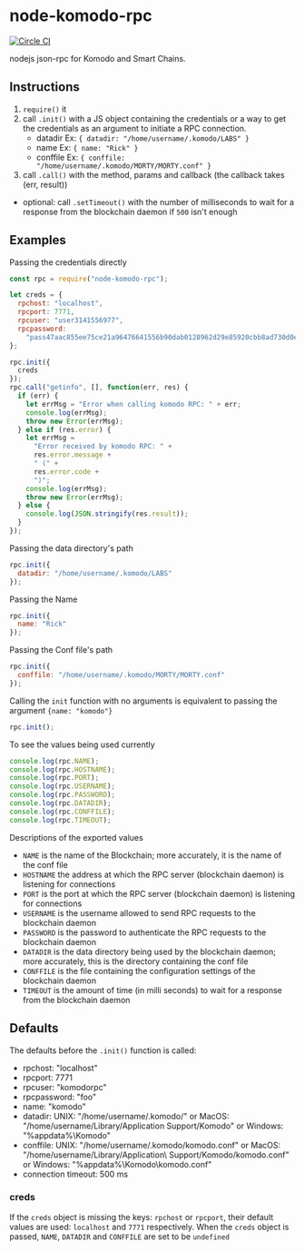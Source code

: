 # node-komodo-rpc

[![Circle CI](https://circleci.com/gh/gcharang/node-komodo-rpc.svg?style=shield)](https://circleci.com/gh/gcharang/node-komodo-rpc)

nodejs json-rpc for Komodo and Smart Chains.

## Instructions

1. `require()` it
2. call `.init()` with a JS object containing the credentials or a way to get the credentials as an argument to initiate a RPC connection.
   - datadir Ex: `{ datadir: "/home/username/.komodo/LABS" }`
   - name Ex: `{ name: "Rick" }`
   - conffile Ex: `{ conffile: "/home/username/.komodo/MORTY/MORTY.conf" }`
3. call `.call()` with the method, params and callback (the callback takes (err, result))

- optional: call `.setTimeout()` with the number of milliseconds to wait for a response from the blockchain daemon if `500` isn't enough

## Examples

Passing the credentials directly

```js
const rpc = require("node-komodo-rpc");

let creds = {
  rpchost: "localhost",
  rpcport: 7771,
  rpcuser: "user3141556977",
  rpcpassword:
    "pass47aac855ee75ce21a96476641556b90dab0128962d29e85920cbb8ad730d0e0307"
};

rpc.init({
  creds
});
rpc.call("getinfo", [], function(err, res) {
  if (err) {
    let errMsg = "Error when calling komodo RPC: " + err;
    console.log(errMsg);
    throw new Error(errMsg);
  } else if (res.error) {
    let errMsg =
      "Error received by komodo RPC: " +
      res.error.message +
      " (" +
      res.error.code +
      ")";
    console.log(errMsg);
    throw new Error(errMsg);
  } else {
    console.log(JSON.stringify(res.result));
  }
});
```

Passing the data directory's path

```js
rpc.init({
  datadir: "/home/username/.komodo/LABS"
});
```

Passing the Name

```js
rpc.init({
  name: "Rick"
});
```

Passing the Conf file's path

```js
rpc.init({
  conffile: "/home/username/.komodo/MORTY/MORTY.conf"
});
```

Calling the `init` function with no arguments is equivalent to passing the argument `{name: "komodo"}`

```js
rpc.init();
```

To see the values being used currently

```js
console.log(rpc.NAME);
console.log(rpc.HOSTNAME);
console.log(rpc.PORT);
console.log(rpc.USERNAME);
console.log(rpc.PASSWORD);
console.log(rpc.DATADIR);
console.log(rpc.CONFFILE);
console.log(rpc.TIMEOUT);
```

Descriptions of the exported values

- `NAME` is the name of the Blockchain; more accurately, it is the name of the conf file
- `HOSTNAME` the address at which the RPC server (blockchain daemon) is listening for connections
- `PORT` is the port at which the RPC server (blockchain daemon) is listening for connections
- `USERNAME` is the username allowed to send RPC requests to the blockchain daemon
- `PASSWORD` is the password to authenticate the RPC requests to the blockchain daemon
- `DATADIR` is the data directory being used by the blockchain daemon; more accurately, this is the directory containing the conf file
- `CONFFILE` is the file containing the configuration settings of the blockchain daemon
- `TIMEOUT` is the amount of time (in milli seconds) to wait for a response from the blockchain daemon

## Defaults

The defaults before the `.init()` function is called:

- rpchost: "localhost"
- rpcport: 7771
- rpcuser: "komodorpc"
- rpcpassword: "foo"
- name: "komodo"
- datadir: UNIX: "/home/username/.komodo/" or MacOS: "/home/username/Library/Application Support/Komodo" or Windows: "%appdata%\\Komodo"
- conffile: UNIX: "/home/username/.komodo/komodo.conf" or MacOS: "/home/username/Library/Application\ Support/Komodo/komodo.conf" or Windows: "%appdata%\\Komodo\\komodo.conf"
- connection timeout: 500 ms

### creds

If the `creds` object is missing the keys: `rpchost` or `rpcport`, their default values are used: `localhost` and `7771` respectively. When the `creds` object is passed, `NAME`, `DATADIR` and `CONFFILE` are set to be `undefined`
